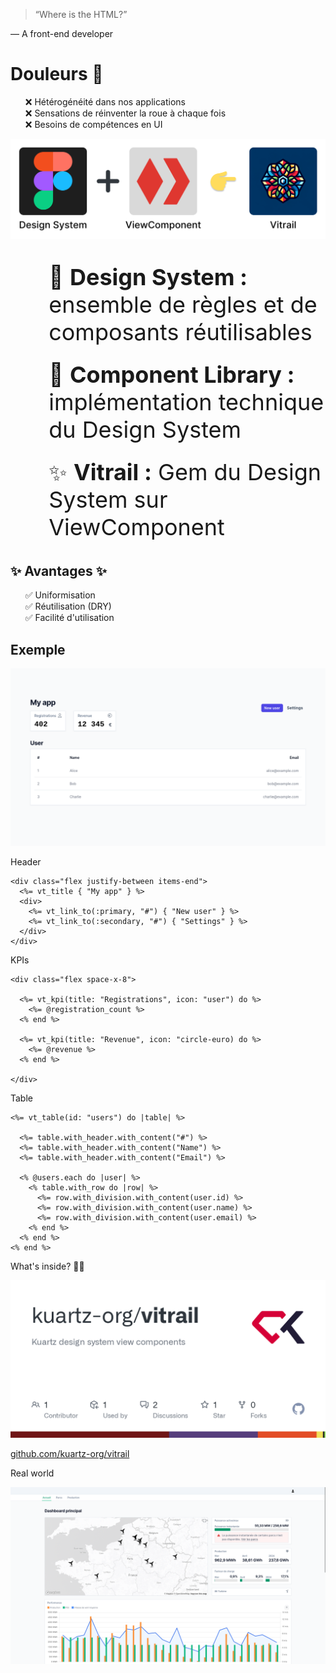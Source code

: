 > “Where is the HTML?”

— A front-end developer



# Douleurs 🤕

<ul style="list-style-type: none">
  <li class="fragment">❌ Hétérogénéité dans nos applications</li>
  <li class="fragment">❌ Sensations de réinventer la roue à chaque fois</li>
  <li class="fragment">❌ Besoins de compétences en UI</li>
</ul>


![solution](images/solution.png)<!-- .element: height="250" -->

<ul style="list-style-type: none; font-size: 2.25rem">
  <li class="fragment" style="margin-bottom: 1.5rem;">🎨 <strong>Design System :</strong> ensemble de règles et de composants réutilisables</li>
  <li class="fragment" style="margin-bottom: 1.5rem;">🔧 <strong>Component Library :</strong> implémentation technique du Design System</li>
  <li class="fragment" style="margin-bottom: 1.5rem;">✨ <strong>Vitrail :</strong> Gem du Design System sur ViewComponent</li>
</ul>


## ✨ Avantages ✨

<ul style="list-style-type: none">
  <li class="fragment">✅ Uniformisation</li>
  <li class="fragment">✅ Réutilisation (DRY)</li>
  <li class="fragment">✅ Facilité d'utilisation</li>
</ul>



## Exemple

![demo_capture](images/vitrail-demo.png)<!-- .element: height="400" -->


Header

```erb[2,4-6]
<div class="flex justify-between items-end">
  <%= vt_title { "My app" } %>
  <div>
    <%= vt_link_to(:primary, "#") { "New user" } %>
    <%= vt_link_to(:secondary, "#") { "Settings" } %>
  </div>
</div>
```


KPIs

```erb[3-5,7-9]
<div class="flex space-x-8">

  <%= vt_kpi(title: "Registrations", icon: "user") do %>
    <%= @registration_count %>
  <% end %>

  <%= vt_kpi(title: "Revenue", icon: "circle-euro) do %>
    <%= @revenue %>
  <% end %>

</div>
```


Table

```erb[1,14|3-5|8-12]
<%= vt_table(id: "users") do |table| %>

  <%= table.with_header.with_content("#") %>
  <%= table.with_header.with_content("Name") %>
  <%= table.with_header.with_content("Email") %>

  <% @users.each do |user| %>
    <% table.with_row do |row| %>
      <%= row.with_division.with_content(user.id) %>
      <%= row.with_division.with_content(user.name) %>
      <%= row.with_division.with_content(user.email) %>
    <% end %>
  <% end %>
<% end %>
```



What's inside? 👨‍💻

![Vitrail on GitHub](images/vitrail-github.png)<!-- .element: height="400" -->

[github.com/kuartz-org/vitrail](https://github.com/kuartz-org/vitrail)



Real world

![Kàri](images/kari.png)

